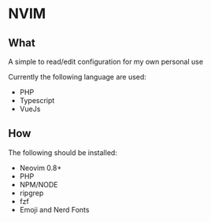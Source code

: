 # NVIM

## What
A simple to read/edit configuration for my own personal use

Currently the following language are used:
- PHP
- Typescript
- VueJs

## How
The following should be installed:
- Neovim 0.8+
- PHP
- NPM/NODE
- ripgrep
- fzf
- Emoji and Nerd Fonts
